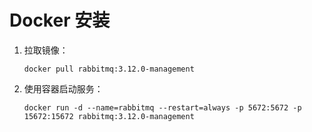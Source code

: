 # Docker 安装

1. 拉取镜像：

   ```shell
   docker pull rabbitmq:3.12.0-management
   ```

2. 使用容器启动服务：

   ```shell
   docker run -d --name=rabbitmq --restart=always -p 5672:5672 -p 15672:15672 rabbitmq:3.12.0-management  
   ```

